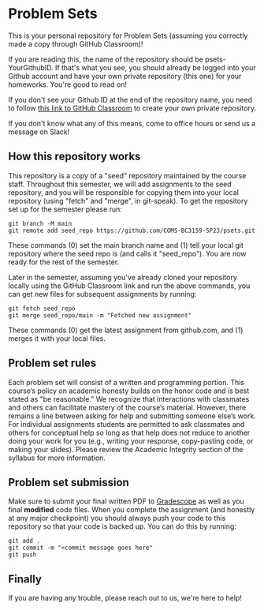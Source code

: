 # Problem Sets

This is your personal repository for Problem Sets (assuming you correctly made a copy through GitHub Classroom)!

If you are reading this, the name of the repository should be psets-YourGithubID. If that's what you see, you should already be logged into your Github account and have your own private repository (this one) for your homeworks. You're good to read on!

If you don't see your Github ID at the end of the repository name, you need to follow [this link to GitHub Classroom](https://classroom.github.com/a/mJLGcNEP) to create your own private repository.

If you don't know what any of this means, come to office hours or send us a message on Slack!

## How this repository works
This repository is a copy of a "seed" repository maintained by the course staff. Throughout this semester, we will add assignments to the seed repository, and you will be responsible for copying them into your local repository (using "fetch" and "merge", in git-speak). To get the repository set up for the semester please run:
```
git branch -M main
git remote add seed_repo https://github.com/COMS-BC3159-SP23/psets.git
```
These commands (0) set the main branch name and (1) tell your local git repository where the seed repo is (and calls it "seed_repo"). You are now ready for the rest of the semester.

Later in the semester, assuming you've already cloned your repository locally using the GitHub Classroom link and run the above commands, you can get new files for subsequent assignments by running:
```
git fetch seed_repo
git merge seed_repo/main -m "Fetched new assignment"
```
These commands (0) get the latest assignment from github.com, and (1) merges it with your local files.

## Problem set rules
Each problem set will consist of a written and programming portion. This course’s policy on academic honesty builds on the honor code and is best stated as "be reasonable." We recognize that interactions with classmates and others can facilitate mastery of the course’s material. However, there remains a line between asking for help and submitting someone else’s work. For individual assignments students are permitted to ask classmates and others for conceptual help so long as that help does not reduce to another doing your work for you (e.g., writing your response, copy-pasting code, or making your slides). Please review the Academic Integrity section of the syllabus for more information.

## Problem set submission
Make sure to submit your final written PDF to [Gradescope](https://www.gradescope.com/courses/693842) as well as you final **modified** code files. When you complete the assignment (and honestly at any major checkpoint) you should always push your code to this repository so that your code is backed up. You can do this by running:
```
git add .
git commit -m "<commit message goes here"
git push
```

## Finally
If you are having any trouble, please reach out to us, we're here to help!

